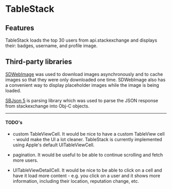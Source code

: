 # TableStack

## Features

TableStack loads the top 30 users from api.stackexchange and displays their: badges, username, and profile image. 

## Third-party libraries

[SDWebImage](https://github.com/rs/SDWebImage) was used to download images asynchronously and to cache images so that they were only downloaded one time. SDWebImage also has a convenient way to display placeholder images while the image is being loaded.

[SBJson 5](https://github.com/stig/json-framework) is parsing library which was used to parse the JSON response from stackexchange into Obj-C objects. 

---

#### TODO's

- custom TableViewCell. It would be nice to have a custom TableView cell - would make the UI a lot cleaner. TableStack is currently implemented using Apple's default UITableViewCell.

- pagination. It would be useful to be able to continue scrolling and fetch more users. 

- UITableViewDetailCell. It would be nice to be able to click on a cell and have it load more content - e.g. you click on a user and it shows more information, including their location, reputation change, etc. 
